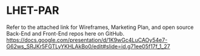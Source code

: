 # LHET-PAR
Refer to the attached link for Wireframes, Marketing Plan, and open source Back-End and Front-End repos here on GitHub.
https://docs.google.com/presentation/d/1K9wGc4LuCAOy54e7-G62ws_SRJKr5FGTLyYKHLAkBo0/edit#slide=id.g71ee05f17f_1_27

